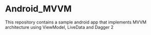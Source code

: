# Android_MVVM
This repository contains a sample android app that implements MVVM architecture using ViewModel, LiveData and Dagger 2
